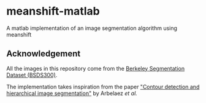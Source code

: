 # meanshift-matlab
A matlab implementation of an image segmentation algorithm using meanshift

## Acknowledgement
All the images in this repository come from the [Berkeley Segmentation Dataset (BSDS300)](https://www2.eecs.berkeley.edu/Research/Projects/CS/vision/bsds/).

The implementation takes inspiration from the paper ["Contour detection and hierarchical image segmentation"](https://people.eecs.berkeley.edu/~malik/papers/arbelaezMFM-pami2010.pdf) by Arbelaez *et al.*
